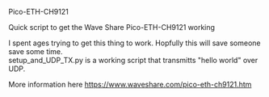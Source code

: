 Pico-ETH-CH9121

Quick script to get the Wave Share Pico-ETH-CH9121 working

I spent ages trying to get this thing to work. Hopfully this will save someone save some time.\
setup_and_UDP_TX.py is a working script that transmitts "hello world" over UDP.

More information here https://www.waveshare.com/pico-eth-ch9121.htm
